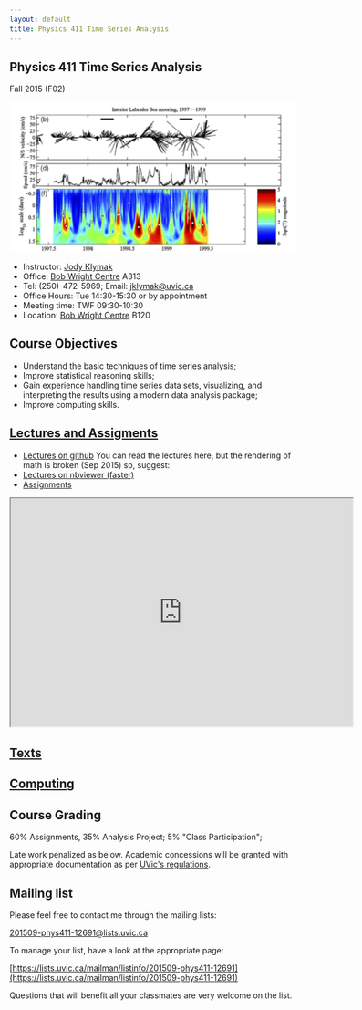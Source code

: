 ```yaml
---
layout: default
title: Physics 411 Time Series Analysis
---
```


## Physics 411 Time Series Analysis

Fall 2015 (F02)

![Lilly et al 2003](./figs/LillyEtAl03Fig14Small.png)


  - Instructor: [Jody Klymak](http://web.uvic.ca/~jklymak)
  - Office: [Bob Wright Centre](http://www.uvic.ca/buildings/sci.html) A313
  - Tel: (250)-472-5969; Email: [jklymak@uvic.ca](mailto:jklymak@uvic.ca)
  - Office Hours: Tue 14:30-15:30 or by appointment 
  - Meeting time:  TWF 09:30-10:30
  - Location:  [Bob Wright Centre](http://www.uvic.ca/buildings/sci.html) B120 

## Course Objectives ##

  - Understand the basic techniques of time series analysis;
  - Improve statistical reasoning skills;
  - Gain experience handling time series data sets,  visualizing, and interpreting the results using a modern data analysis package;
  - Improve computing skills.
  

## [Lectures and Assigments](./Lectures/)
  
  - [Lectures on github](https://github.com/jklymak/Phy411/tree/master/lectures/)  You can read the lectures here, but the rendering of math is broken (Sep 2015) so, suggest:
  - [Lectures on nbviewer (faster)](http://nbviewer.ipython.org/github/jklymak/Phy411/tree/master/lectures/)
  - [Assignments](https://github.com/jklymak/Phy411/tree/master/release/)

<!---
  - [Keys](https://github.com/jklymak/Phy411/tree/master/keys/)
-->
<iframe width="600px" height="400px"  src="https://docs.google.com/spreadsheets/d/1_qPI15GfUfRbynX0DXNvg7nQaF4wh4kdVac9Hv_BOy8/pubhtml?gid=0&single=true&widget=true&headers=false&chrome=false" ></iframe>



## [Texts](./Texts/)

## [Computing](./Computing/)

## Course Grading

60% Assignments, 35% Analysis Project; 5% "Class Participation";

Late work penalized as below.  Academic concessions will be granted
with appropriate documentation as per [UVic's regulations](http://www.uvic.ca/registrar/students/policies/appeals/rac-request.php).

## Mailing list

Please feel free to contact me through the mailing lists:

[201509-phys411-12691@lists.uvic.ca](mailto:201509-phys411-12691@lists.uvic.ca)

To manage your list, have a look at the appropriate page:

[https://lists.uvic.ca/mailman/listinfo/201509-phys411-12691](https://lists.uvic.ca/mailman/listinfo/201509-phys411-12691)

Questions that will benefit all your classmates are very welcome on
the list. 
